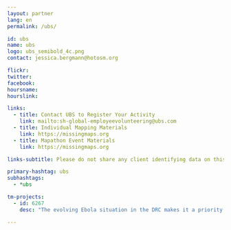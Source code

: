 ```yaml
---
layout: partner
lang: en
permalink: /ubs/

id: ubs
name: ubs
logo: ubs_semibold_4c.png
contact: jessica.bergmann@hotosm.org

flickr: 
twitter: 
facebook: 
hoursname:
hourslink:

links:
  - title: Contact UBS to Register Your Activity
    link: mailto:sh-global-employeevolunteering@ubs.com
  - title: Individual Mapping Materials
    link: https://missingmaps.org
  - title: Mapathon Event Materials
    link: https://missingmaps.org

links-subtitle: Please do not share any client identifying data on this site.

primary-hashtag: ubs
subhashtags:
  - *ubs

tm-projects:
  - id: 6267
    desc: "The evolving Ebola situation in the DRC makes it a priority to map all tracks, pathways, health facilities and other infrastructure in towns and villages serving the borders. There is a severe lack of up-to-date and detailed maps of this area available to those involved in the fight to contain the potential outbreak."

---
```

